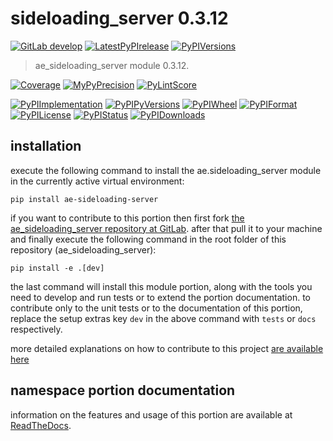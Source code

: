 <!-- THIS FILE IS EXCLUSIVELY MAINTAINED by the project ae.ae V0.3.95 -->
<!-- THIS FILE IS EXCLUSIVELY MAINTAINED by the project aedev.tpl_namespace_root V0.3.14 -->
# sideloading_server 0.3.12

[![GitLab develop](https://img.shields.io/gitlab/pipeline/ae-group/ae_sideloading_server/develop?logo=python)](
    https://gitlab.com/ae-group/ae_sideloading_server)
[![LatestPyPIrelease](
    https://img.shields.io/gitlab/pipeline/ae-group/ae_sideloading_server/release0.3.11?logo=python)](
    https://gitlab.com/ae-group/ae_sideloading_server/-/tree/release0.3.11)
[![PyPIVersions](https://img.shields.io/pypi/v/ae_sideloading_server)](
    https://pypi.org/project/ae-sideloading-server/#history)

>ae_sideloading_server module 0.3.12.

[![Coverage](https://ae-group.gitlab.io/ae_sideloading_server/coverage.svg)](
    https://ae-group.gitlab.io/ae_sideloading_server/coverage/index.html)
[![MyPyPrecision](https://ae-group.gitlab.io/ae_sideloading_server/mypy.svg)](
    https://ae-group.gitlab.io/ae_sideloading_server/lineprecision.txt)
[![PyLintScore](https://ae-group.gitlab.io/ae_sideloading_server/pylint.svg)](
    https://ae-group.gitlab.io/ae_sideloading_server/pylint.log)

[![PyPIImplementation](https://img.shields.io/pypi/implementation/ae_sideloading_server)](
    https://gitlab.com/ae-group/ae_sideloading_server/)
[![PyPIPyVersions](https://img.shields.io/pypi/pyversions/ae_sideloading_server)](
    https://gitlab.com/ae-group/ae_sideloading_server/)
[![PyPIWheel](https://img.shields.io/pypi/wheel/ae_sideloading_server)](
    https://gitlab.com/ae-group/ae_sideloading_server/)
[![PyPIFormat](https://img.shields.io/pypi/format/ae_sideloading_server)](
    https://pypi.org/project/ae-sideloading-server/)
[![PyPILicense](https://img.shields.io/pypi/l/ae_sideloading_server)](
    https://gitlab.com/ae-group/ae_sideloading_server/-/blob/develop/LICENSE.md)
[![PyPIStatus](https://img.shields.io/pypi/status/ae_sideloading_server)](
    https://libraries.io/pypi/ae-sideloading-server)
[![PyPIDownloads](https://img.shields.io/pypi/dm/ae_sideloading_server)](
    https://pypi.org/project/ae-sideloading-server/#files)


## installation


execute the following command to install the
ae.sideloading_server module
in the currently active virtual environment:
 
```shell script
pip install ae-sideloading-server
```

if you want to contribute to this portion then first fork
[the ae_sideloading_server repository at GitLab](
https://gitlab.com/ae-group/ae_sideloading_server "ae.sideloading_server code repository").
after that pull it to your machine and finally execute the
following command in the root folder of this repository
(ae_sideloading_server):

```shell script
pip install -e .[dev]
```

the last command will install this module portion, along with the tools you need
to develop and run tests or to extend the portion documentation. to contribute only to the unit tests or to the
documentation of this portion, replace the setup extras key `dev` in the above command with `tests` or `docs`
respectively.

more detailed explanations on how to contribute to this project
[are available here](
https://gitlab.com/ae-group/ae_sideloading_server/-/blob/develop/CONTRIBUTING.rst)


## namespace portion documentation

information on the features and usage of this portion are available at
[ReadTheDocs](
https://ae.readthedocs.io/en/latest/_autosummary/ae.sideloading_server.html
"ae_sideloading_server documentation").
